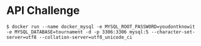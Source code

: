 # API Challenge

`$ docker run --name docker_mysql -e MYSQL_ROOT_PASSWORD=youdontknowit -e MYSQL_DATABASE=tournament -d -p 3306:3306 mysql:5 --character-set-server=utf8 --collation-server=utf8_unicode_ci`